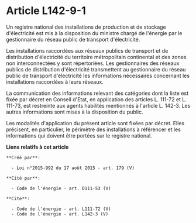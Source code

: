 # Article L142-9-1

Un registre national des installations de production et de stockage d'électricité est mis à la disposition du ministre chargé
de l'énergie par le gestionnaire du réseau public de transport d'électricité. 

Les installations raccordées aux réseaux publics de transport et de distribution d'électricité du territoire métropolitain
continental et des zones non interconnectées y sont répertoriées. Les gestionnaires des réseaux publics de distribution
d'électricité transmettent au gestionnaire du réseau public de transport d'électricité les informations nécessaires
concernant les installations raccordées à leurs réseaux. 

La communication des informations relevant des catégories dont la liste est fixée par décret en Conseil d'Etat, en
application des articles L. 111-72 et L. 111-73, est restreinte aux agents habilités mentionnés à l'article L. 142-3. Les
autres informations sont mises à la disposition du public. 

Les modalités d'application du présent article sont fixées par décret. Elles précisent, en particulier, le périmètre des
installations à référencer et les informations qui doivent être portées sur le registre national.

**Liens relatifs à cet article**

	**Créé par**:

	  - Loi n°2015-992 du 17 août 2015 - art. 179 (V)

	**Cité par**:

	  - Code de l'énergie - art. D111-53 (V)

	**Cite**:

	  - Code de l'énergie - art. L111-72 (V)
	  - Code de l'énergie - art. L142-3 (V)
